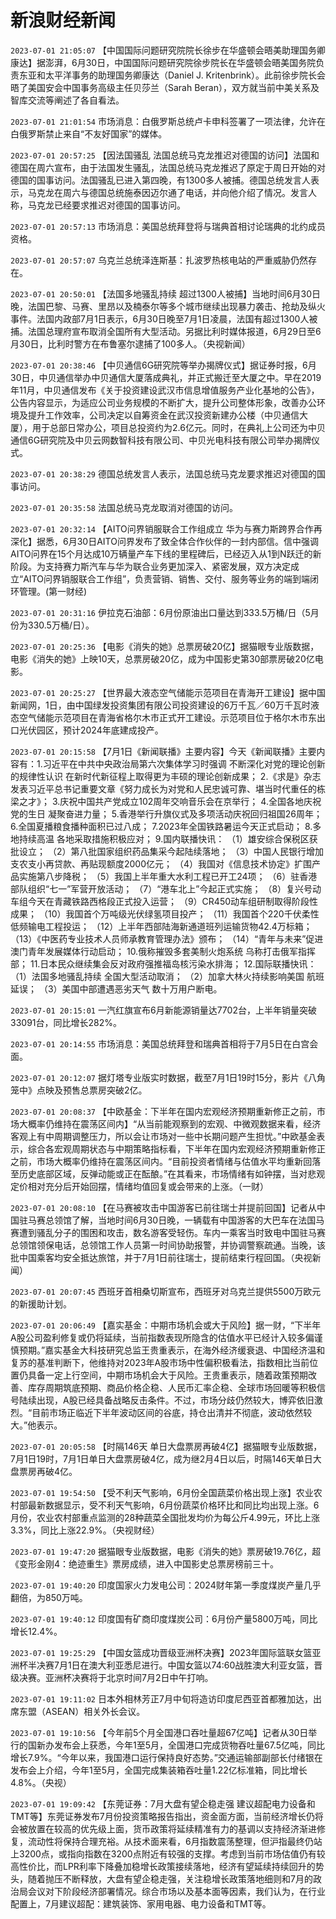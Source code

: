 # 新浪财经新闻
`2023-07-01 21:05:07` 【中国国际问题研究院院长徐步在华盛顿会晤美助理国务卿康达】据澎湃，6月30日，中国国际问题研究院徐步院长在华盛顿会晤美国务院负责东亚和太平洋事务的助理国务卿康达（Daniel J. Kritenbrink）。此前徐步院长会晤了美国安会中国事务高级主任贝莎兰（Sarah Beran），双方就当前中美关系及智库交流等阐述了各自看法。

`2023-07-01 21:01:54` 市场消息：白俄罗斯总统卢卡申科签署了一项法律，允许在白俄罗斯禁止来自“不友好国家”的媒体。

`2023-07-01 20:57:25` 【因法国骚乱 法国总统马克龙推迟对德国的访问】法国和德国在周六宣布，由于法国发生骚乱，法国总统马克龙推迟了原定于周日开始的对德国的国事访问。法国骚乱已进入第四晚，有1300多人被捕。德国总统发言人表示，马克龙在周六与德国总统施泰因迈尔通了电话，并向他介绍了情况。发言人称，马克龙已经要求推迟对德国的国事访问。

`2023-07-01 20:57:13` 市场消息：美国总统拜登将与瑞典首相讨论瑞典的北约成员资格。

`2023-07-01 20:57:07` 乌克兰总统泽连斯基：扎波罗热核电站的严重威胁仍然存在。

`2023-07-01 20:50:01` 【法国多地骚乱持续 超过1300人被捕】当地时间6月30日晚，法国巴黎、马赛、里昂以及楠泰尔等多个城市继续出现暴力袭击、抢劫及纵火事件。法国内政部7月1日表示，6月30日晚至7月1日凌晨，法国有超过1300人被捕。法国总理府宣布取消全国所有大型活动。另据比利时媒体报道，6月29日至6月30日，比利时警方在布鲁塞尔逮捕了100多人。（央视新闻）

`2023-07-01 20:38:46` 【中贝通信6G研究院等举办揭牌仪式】据证券时报，6月30日，中贝通信举办中贝通信大厦落成典礼，并正式搬迁至大厦之中。早在2019年11月，中贝通信发布《关于投资建设武汉市信息增值服务产业化基地的公告》，公告内容显示，为适应公司业务规模的不断扩大，提升公司整体形象，改善办公环境及提升工作效率，公司决定以自筹资金在武汉投资新建办公楼（中贝通信大厦），用于总部日常办公，项目总投资约为2.6亿元。同时，在典礼上公司还为中贝通信6G研究院及中贝云网数智科技有限公司、中贝光电科技有限公司举办揭牌仪式。

`2023-07-01 20:38:29`   德国总统发言人表示，法国总统马克龙要求推迟对德国的国事访问。

`2023-07-01 20:35:58` 法国总统马克龙取消对德国的访问。

`2023-07-01 20:32:14` 【AITO问界销服联合工作组成立 华为与赛力斯跨界合作再深化】据悉，6月30日AITO问界发布了致全体合作伙伴的一封内部信。信中强调AITO问界在15个月达成10万辆量产车下线的里程碑后，已经迈入从1到N跃迁的新阶段。为支持赛力斯汽车与华为联合业务更加深入、紧密发展，双方决定成立“AITO问界销服联合工作组”，负责营销、销售、交付、服务等业务的端到端闭环管理。(第一财经)

`2023-07-01 20:31:16` 伊拉克石油部：6月份原油出口量达到333.5万桶/日（5月份为330.5万桶/日）。

`2023-07-01 20:25:36`   【电影《消失的她》总票房破20亿】据猫眼专业版数据，电影《消失的她》上映10天，总票房破20亿，成为中国影史第30部票房破20亿电影。

`2023-07-01 20:25:27` 【世界最大液态空气储能示范项目在青海开工建设】据中国新闻网，1日，由中国绿发投资集团有限公司投资建设的6万千瓦／60万千瓦时液态空气储能示范项目在青海省格尔木市正式开工建设。示范项目位于格尔木市东出口光伏园区，预计2024年底建成投产。

`2023-07-01 20:15:58` 【7月1日《新闻联播》主要内容】今天《新闻联播》主要内容有：1.习近平在中共中央政治局第六次集体学习时强调 不断深化对党的理论创新的规律性认识 在新时代新征程上取得更为丰硕的理论创新成果； 2.《求是》杂志发表习近平总书记重要文章《努力成长为对党和人民忠诚可靠、堪当时代重任的栋梁之才》； 3.庆祝中国共产党成立102周年交响音乐会在京举行； 4.全国各地庆祝党的生日 凝聚奋进力量； 5.香港举行升旗仪式及多项活动庆祝回归祖国26周年； 6.全国夏播粮食播种面积已过八成； 7.2023年全国铁路暑运今天正式启动； 8.多地持续高温 各地采取措施积极应对； 9.国内联播快讯： （1）雄安综合保税区获批设立； （2）第八批国家组织药品集采今起陆续落地； （3）中国人民银行增加支农支小再贷款、再贴现额度2000亿元； （4）我国对《信息技术协定》扩围产品实施第八步降税； （5）我国上半年重大水利工程已开工24项； （6）驻香港部队组织“七一”军营开放活动； （7）“港车北上”今起正式实施； （8）复兴号动车组今天在青藏铁路西格段正式投入运营； （9）CR450动车组研制取得阶段性成果； （10）我国首个万吨级光伏绿氢项目投产； （11）我国首个220千伏柔性低频输电工程投运； （12）上半年西部陆海新通道班列运输货物42.4万标箱； （13）《中医药专业技术人员师承教育管理办法》颁布； （14）“青年与未来”促进澳门青年发展媒体行动启动； 10.俄称摧毁多套美制火炮系统 乌称打击俄军指挥部； 11.日本民众继续集会反对政府强推福岛核污染水排海； 12.国际联播快讯： （1）法国多地骚乱持续 全国大型活动取消； （2）加拿大林火持续影响美国 航班延误； （3）美国中部遭遇恶劣天气 数十万用户断电。

`2023-07-01 20:15:01` 一汽红旗宣布6月新能源销量达7702台，上半年销量突破33091台，同比增长282%。

`2023-07-01 20:14:55` 市场消息：美国总统拜登和瑞典首相将于7月5日在白宫会面。

`2023-07-01 20:12:07` 据灯塔专业版实时数据，截至7月1日19时15分，影片《八角笼中》点映及预售总票房突破2亿。

`2023-07-01 20:08:37` 【中欧基金：下半年在国内宏观经济预期重新修正之前，市场大概率仍维持在震荡区间内】“从当前能观察到的宏观、中微观数据来看，经济客观上有中周期调整压力，所以会让市场对一些中长期问题产生担忧。”中欧基金表示，综合各宏观周期状态与中期策略指标看，下半年在国内宏观经济预期重新修正之前，市场大概率仍维持在震荡区间内。“目前投资者情绪与估值水平均重新回落至历史底部区域，反弹动能或正在酝酿。”在其看来，市场情绪有如钟摆，当对悲观定价相对充分后开始回摆，情绪均值回复或会带来的上涨。（一财）

`2023-07-01 20:08:10` 【在马赛被攻击中国游客已前往瑞士并提前回国】记者从中国驻马赛总领馆了解，当地时间6月30日晚，一辆载有中国游客的大巴车在法国马赛遭到骚乱分子的围困和攻击，数名游客受轻伤。车内一乘客当时致电中国驻马赛总领馆领保电话，总领馆工作人员第一时间协助报警，并协调警察疏通。当晚，该批中国乘客均安全抵达旅馆，并于7月1日前往瑞士，提前结束行程回国。（央视新闻）

`2023-07-01 20:07:45` 西班牙首相桑切斯宣布，西班牙对乌克兰提供5500万欧元的新援助计划。

`2023-07-01 20:06:49` 【嘉实基金：中期市场机会或大于风险】据一财，“下半年A股公司盈利修复或仍将延续，当前指数表现所隐含的估值水平已经计入较多偏谨慎预期。”嘉实基金大科技研究总监王贵重表示，在海外经济缓衰退、中国经济温和复苏的基准判断下，他维持对2023年A股市场中性偏积极看法，指数相比当前位置仍具备一定上行空间，中期市场机会大于风险。王贵重表示，随着政策预期改善、库存周期筑底预期、商品价格企稳、人民币汇率企稳、全球市场回暖等积极信号陆续出现，A股已经具备战略反击条件。不过，市场分歧仍然较大，博弈依旧激烈。“目前市场正临近下半年波动区间的谷底，持仓出清并不彻底，波动依然较大。”他表示。

`2023-07-01 20:05:58` 【时隔146天 单日大盘票房再破4亿】据猫眼专业版数据，7月1日19时，7月1日单日大盘票房破4亿，成为继2月4日以后，时隔146天单日大盘票房再破4亿。

`2023-07-01 19:54:50` 【受不利天气影响，6月份全国蔬菜价格出现上涨】农业农村部最新数据显示，受不利天气影响，6月份蔬菜价格环比和同比均出现上涨。6月份，农业农村部重点监测的28种蔬菜全国批发均价为每公斤4.99元，环比上涨3.3%，同比上涨22.9%。（央视财经）

`2023-07-01 19:47:20` 据猫眼专业版数据，电影《消失的她》票房破19.76亿，超《变形金刚4：绝迹重生》票房成绩，进入中国影史总票房榜前三十。

`2023-07-01 19:40:20` 印度国家火力发电公司：2024财年第一季度煤炭产量几乎翻倍，为850万吨。

`2023-07-01 19:40:12` 印度国有矿商印度煤炭公司：6月份产量5800万吨，同比增长12.4%。

`2023-07-01 19:25:29`   【中国女篮成功晋级亚洲杯决赛】2023年国际篮联女篮亚洲杯半决赛7月1日在澳大利亚悉尼进行。中国女篮以74:60战胜澳大利亚女篮，晋级决赛。亚洲杯决赛将于北京时间7月2日中午打响。

`2023-07-01 19:11:02` 日本外相林芳正7月中旬将造访印度尼西亚首都雅加达，出席东盟（ASEAN）相关外长会议。

`2023-07-01 19:10:56` 【今年前5个月全国港口吞吐量超67亿吨】记者从30日举行的国新办发布会上获悉，今年1至5月，全国港口完成货物吞吐量67.5亿吨，同比增长7.9%。“今年以来，我国港口运行保持良好态势。”交通运输部副部长付绪银在发布会上介绍，今年1至5月，全国完成集装箱吞吐量1.22亿标准箱，同比增长4.8%。（央视）

`2023-07-01 19:09:42` 【东莞证券：7月大盘有望企稳走强 建议超配电力设备和TMT等】东莞证券发布7月份投资策略报告指出，资金面方面，当前经济增长仍将会被放置在较高的优先级上面，货币政策将延续精准有力的基调以支持经济渐进修复，流动性将保持合理充裕。从技术面来看，6月指数震荡整理，但沪指最终仍站上3200点，或指向指数在3200点附近有较强的支撑。考虑到当前市场估值仍有较高性价比，而LPR利率下降叠加稳增长政策接续落地，经济有望延续持续回升的势头，随着抛压不断释放，大盘有望企稳走强，关注稳增长政策落地细则和7月的政治局会议对下阶段经济部署情况。综合市场以及基本面等因素，我们认为，在行业配置上，7月建议超配：建筑装饰、家用电器、电力设备和TMT等。

